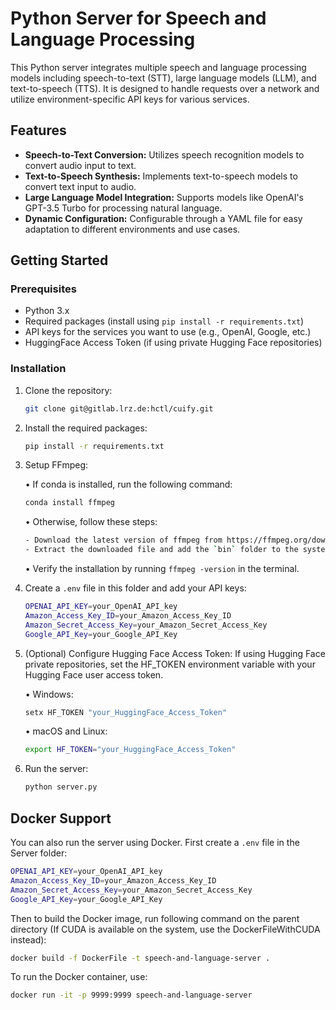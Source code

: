 # Python Server for Speech and Language Processing

This Python server integrates multiple speech and language processing models including speech-to-text (STT), large language models (LLM), and text-to-speech (TTS). It is designed to handle requests over a network and utilize environment-specific API keys for various services.

## Features

- **Speech-to-Text Conversion:** Utilizes speech recognition models to convert audio input to text.
- **Text-to-Speech Synthesis:** Implements text-to-speech models to convert text input to audio.
- **Large Language Model Integration:** Supports models like OpenAI's GPT-3.5 Turbo for processing natural language.
- **Dynamic Configuration:** Configurable through a YAML file for easy adaptation to different environments and use cases.

## Getting Started

### Prerequisites

- Python 3.x
- Required packages (install using `pip install -r requirements.txt`)
- API keys for the services you want to use (e.g., OpenAI, Google, etc.)
- HuggingFace Access Token (if using private Hugging Face repositories)

### Installation

1. Clone the repository:
   ```bash
   git clone git@gitlab.lrz.de:hctl/cuify.git
    ```
2. Install the required packages:
    ```bash
    pip install -r requirements.txt
    ```
3. Setup FFmpeg:

    •	If conda is installed, run the following command:
      ```bash
      conda install ffmpeg
      ```

    •	Otherwise, follow these steps:
      ```bash
      - Download the latest version of ffmpeg from https://ffmpeg.org/download.html.
      - Extract the downloaded file and add the `bin` folder to the system path.
    ```  
     
    •	Verify the installation by running `ffmpeg -version` in the terminal.
    
4. Create a `.env` file in this folder and add your API keys:
    ```bash
    OPENAI_API_KEY=your_OpenAI_API_key
    Amazon_Access_Key_ID=your_Amazon_Access_Key_ID
    Amazon_Secret_Access_Key=your_Amazon_Secret_Access_Key
    Google_API_Key=your_Google_API_Key
    ```
    
5.	(Optional) Configure Hugging Face Access Token: If using Hugging Face private repositories, set the HF_TOKEN environment variable with your Hugging Face user access token.

	•	Windows:
      ```bash
      setx HF_TOKEN "your_HuggingFace_Access_Token"
      ```
	•	macOS and Linux:
      ```bash
      export HF_TOKEN="your_HuggingFace_Access_Token"
      ```
      
6. Run the server:
    ```bash
    python server.py
    ```

## Docker Support

You can also run the server using Docker. First create a `.env` file in the Server folder:

```bash
OPENAI_API_KEY=your_OpenAI_API_key
Amazon_Access_Key_ID=your_Amazon_Access_Key_ID
Amazon_Secret_Access_Key=your_Amazon_Secret_Access_Key
Google_API_Key=your_Google_API_Key
```

Then to build the Docker image, run following command on the parent directory (If CUDA is available on the system, use the DockerFileWithCUDA instead):

```bash
docker build -f DockerFile -t speech-and-language-server .
```

To run the Docker container, use:

```bash
docker run -it -p 9999:9999 speech-and-language-server
```
